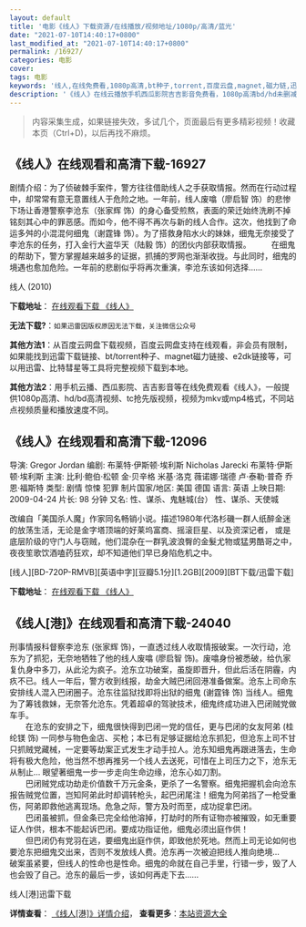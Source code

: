 ```yaml
---
layout: default
title: '电影《线人》下载资源/在线播放/视频地址/1080p/高清/蓝光'
date: "2021-07-10T14:40:17+0800"
last_modified_at: "2021-07-10T14:40:17+0800"
permalink: /16927/
categories: 电影
cover:
tags: 电影
keywords: '线人,在线免费看,1080p高清,bt种子,torrent,百度云盘,magnet,磁力链,迅雷下载资源'
description: '《线人》在线云播放手机西瓜影院吉吉影音免费看，1080p高清bd/hd未删减完整版和tc抢先枪版，mkv/mp4格式，附带bt/torrent种子、magnet/磁力链、百度云盘、网盘资源迅雷下载链接'
---
```


>内容采集生成，如果链接失效，多试几个，页面最后有更多精彩视频！收藏本页（Ctrl+D)，以后再找不麻烦。


## 《线人》在线观看和高清下载-16927

剧情介绍：为了侦破棘手案件，警方往往借助线人之手获取情报。然而在行动过程中，却常常有意无意置线人于危险之地。一年前，线人废噏（廖启智 饰）的悲惨下场让香港警察李沧东（张家辉 饰）的身心备受煎熬，表面的荣迁始终洗刷不掉铭刻其心中的罪恶感。而如今，他不得不再次与新的线人合作。这次，他找到了命运多舛的小混混何细鬼（谢霆锋 饰）。为了搭救身陷水火的妹妹，细鬼无奈接受了李沧东的任务，打入金行大盗华天（陆毅 饰）的团伙内部获取情报。  　　在细鬼的帮助下，警方掌握越来越多的证据，抓捕的罗网也渐渐收拢。与此同时，细鬼的境遇也愈加危险。一年前的悲剧似乎将再次重演，李沧东该如何选择……


线人 (2010)

**下载地址**： [在线观看下载 《线人》](https://www.btbtdy.me/btdy/dy3827.html) 


**无法下载?**：`如果迅雷因版权原因无法下载，关注微信公众号 `

**其他方法1**：从百度云网盘下载视频，百度云网盘支持在线观看，非会员有限制，如果能找到迅雷下载链接、bt/torrent种子、magnet磁力链接、e2dk链接等，可以用迅雷、比特彗星等工具将完整视频下载到本地。

**其他方法2**：用手机云播、西瓜影院、吉吉影音等在线免费观看《线人》，一般提供1080p高清、hd/bd高清视频、tc抢先版视频，视频为mkv或mp4格式，不同站点视频质量和播放速度不同。


## 《线人》在线观看和高清下载-12096

导演: Gregor Jordan 编剧: 布莱特·伊斯顿·埃利斯 Nicholas Jarecki 布莱特·伊斯顿·埃利斯 主演: 比利·鲍伯·松顿 金·贝辛格 米基·洛克 薇诺娜·瑞德 卢·泰勒·普奇 乔恩·福斯特 类型: 剧情 惊悚 犯罪 制片国家/地区: 美国 德国 语言: 英语 上映日期: 2009-04-24 片长: 98 分钟 又名: 性、谋杀、鬼魅城(台） 性、谋杀、天使城

改编自「美国杀人魔」作家同名畅销小说。描述1980年代洛杉磯一群人纸醉金迷的放荡生活，无论是金字塔顶端的好莱坞富商、摇滚巨星、以及资深记者， 或是底层阶级的守门人与窃贼，他们混杂在一群乳波浪臀的金髮尤物或猛男酷哥之中，夜夜笙歌饮酒嗑药狂欢，却不知道他们早已身陷危机之中。


[线人][BD-720P-RMVB][英语中字][豆瓣5.1分][1.2GB][2009][BT下载/迅雷下载]

**下载地址**： [在线观看下载 《线人》](https://www.btdx8.com/torrent/the_informers_2009.html) 


## 《线人[港]》在线观看和高清下载-24040

刑事情报科督察李沧东 (张家辉 饰)，一直透过线人收取情报破案。一次行动，沧东为了抓犯，无奈地牺牲了他的线人废噏 (廖启智 饰)。废噏身份被悉破，给仇家复仇身中多刀，从此沦为疯子。沧东立功破案，虽旋即晋升，但此后活在阴霾，内疚不已。线人一年后，警方收到线报，劫金大贼巴闭回港准备做案。沧东上司命东安排线人混入巴闭圈子。沧东往监狱找即将出狱的细鬼 (谢霆锋 饰) 当线人。细鬼为了筹钱救妹，无奈答允沧东。凭着超卓的驾驶技术，细鬼终成功进入巴闭贼党做车手。<br />　　在沧东的安排之下，细鬼很快得到巴闭一党的信任，更与巴闭的女友阿弟 (桂纶镁 饰) 一同参与物色金店、买枪；本已有足够证据给沧东抓犯，但沧东上司不甘只抓贼党藏械，一定要等劫案正式发生才动手拉人。沧东知细鬼再跟进落去，生命将有极大危险，他当然不想再推另一个线人去送死，可惜在上司压力之下，沧东无从制止... 眼望著细鬼一步一步走向生命边缘，沧东心如刀割。<br />　　巴闭贼党成功劫走价值数千万元金条，更杀了一名警察。细鬼把握机会向沧东报告贼党位置，岂知阿弟此时却调转枪头，起巴闭尾注！细鬼为阿弟挡了一枪受重伤，阿弟即救他逃离现场。危急之际，警方及时而至，成功捉拿巴闭。<br />　　巴闭虽被抓，但金条已完全给他溶掉，打劫时的所有证物亦被摧毁，如无重要证人作供，根本不能起诉巴闭。要成功指证他，细鬼必须出庭作供！<br />　　但巴闭仍有党羽在逃，要细鬼出庭作供，即致他於死地。然而上司无论如何也要沧东把细鬼交出来，否则不发放线人费。沧东再一次被迫把线人推向绝境...　　破案虽紧要，但线人的性命也是性命。细鬼的命就在自己手里，行错一步，毁了人也会毁了自己。沧东的最后一步，该如何再走下去&hellip;…


线人[港]迅雷下载

**详情查看**： [《线人[港]》详情介绍](/movie/24040/)， **查看更多**：[本站资源大全](/movie/t/all/)

